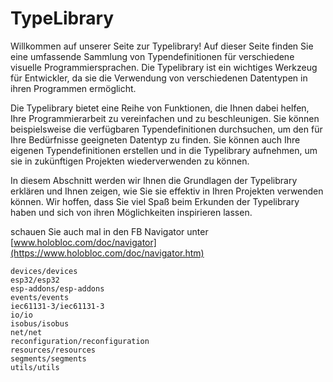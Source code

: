 # TypeLibrary

Willkommen auf unserer Seite zur Typelibrary! Auf dieser Seite finden Sie eine umfassende Sammlung von Typendefinitionen für verschiedene visuelle Programmiersprachen. Die Typelibrary ist ein wichtiges Werkzeug für Entwickler, da sie die Verwendung von verschiedenen Datentypen in ihren Programmen ermöglicht.

Die Typelibrary bietet eine Reihe von Funktionen, die Ihnen dabei helfen, Ihre Programmierarbeit zu vereinfachen und zu beschleunigen. Sie können beispielsweise die verfügbaren Typendefinitionen durchsuchen, um den für Ihre Bedürfnisse geeigneten Datentyp zu finden. Sie können auch Ihre eigenen Typendefinitionen erstellen und in die Typelibrary aufnehmen, um sie in zukünftigen Projekten wiederverwenden zu können.

In diesem Abschnitt werden wir Ihnen die Grundlagen der Typelibrary erklären und Ihnen zeigen, wie Sie sie effektiv in Ihren Projekten verwenden können. Wir hoffen, dass Sie viel Spaß beim Erkunden der Typelibrary haben und sich von ihren Möglichkeiten inspirieren lassen.

schauen Sie auch mal in den FB Navigator unter [www.holobloc.com/doc/navigator](https://www.holobloc.com/doc/navigator.htm)

```{toctree}
devices/devices
esp32/esp32
esp-addons/esp-addons
events/events
iec61131-3/iec61131-3
io/io
isobus/isobus
net/net
reconfiguration/reconfiguration
resources/resources
segments/segments
utils/utils
```
